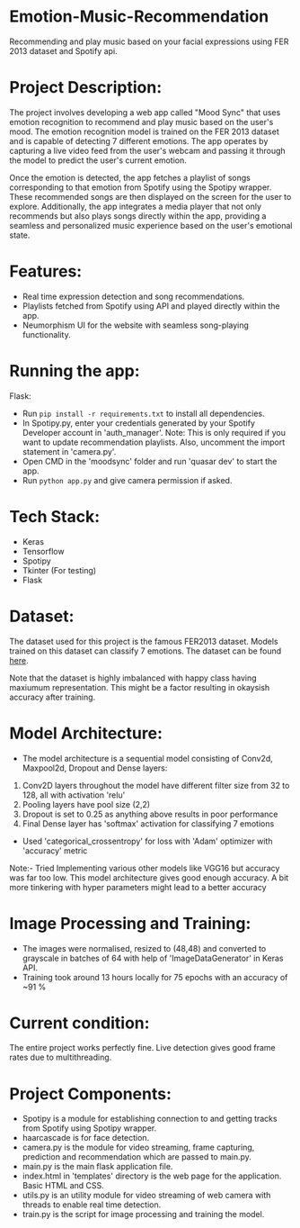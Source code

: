 # Emotion-Music-Recommendation
Recommending and play music based on your facial expressions using FER 2013 dataset and Spotify api.

# Project Description:
The project involves developing a web app called "Mood Sync" that uses emotion recognition to recommend and play music based on the user's mood. The emotion recognition model is trained on the FER 2013 dataset and is capable of detecting 7 different emotions. The app operates by capturing a live video feed from the user's webcam and passing it through the model to predict the user's current emotion.

Once the emotion is detected, the app fetches a playlist of songs corresponding to that emotion from Spotify using the Spotipy wrapper. These recommended songs are then displayed on the screen for the user to explore. Additionally, the app integrates a media player that not only recommends but also plays songs directly within the app, providing a seamless and personalized music experience based on the user's emotional state.

# Features:
- Real time expression detection and song recommendations.
- Playlists fetched from Spotify using API and played directly within the app.
- Neumorphism UI for the website with seamless song-playing functionality.

# Running the app:
Flask: 
- Run <code>pip install -r requirements.txt</code> to install all dependencies.
- In Spotipy.py, enter your credentials generated by your Spotify Developer account in 'auth_manager'. Note: This is only required if you want to update recommendation playlists. Also, uncomment the import statement in 'camera.py'.
- Open CMD in the 'moodsync' folder and run 'quasar dev' to start the app.
- Run <code>python app.py</code> and give camera permission if asked.

# Tech Stack:
- Keras
- Tensorflow
- Spotipy
- Tkinter (For testing)
- Flask

# Dataset:
The dataset used for this project is the famous FER2013 dataset. Models trained on this dataset can classify 7 emotions. The dataset can be found <a href = "https://www.kaggle.com/msambare/fer2013">here</a>.

Note that the dataset is highly imbalanced with happy class having maxiumum representation. This might be a factor resulting in okaysish accuracy after training.

# Model Architecture:
- The model architecture is a sequential model consisting of Conv2d, Maxpool2d, Dropout and Dense layers:
1. Conv2D layers throughout the model have different filter size from 32 to 128, all with activation 'relu'
2. Pooling layers have pool size (2,2)
3. Dropout is set to 0.25 as anything above results in poor performance
4. Final Dense layer has 'softmax' activation for classifying 7 emotions
- Used 'categorical_crossentropy' for loss with 'Adam' optimizer with 'accuracy' metric

Note:- Tried Implementing various other models like VGG16 but accuracy was far too low. This model architecture gives good enough accuracy. A bit more tinkering with hyper parameters might lead to a better accuracy

# Image Processing and Training:
- The images were normalised, resized to (48,48) and converted to grayscale in batches of 64 with help of 'ImageDataGenerator' in Keras API.
- Training took around 13 hours locally for 75 epochs with an accuracy of ~91 %

# Current condition:
The entire project works perfectly fine. Live detection gives good frame rates due to multithreading.

# Project Components:
- Spotipy is a module for establishing connection to and getting tracks from Spotify using Spotipy wrapper.
- haarcascade is for face detection.
- camera.py is the module for video streaming, frame capturing, prediction and recommendation which are passed to main.py.
- main.py is the main flask application file.
- index.html in 'templates' directory is the web page for the application. Basic HTML and CSS.
- utils.py is an utility module for video streaming of web camera with threads to enable real time detection.
- train.py is the script for image processing and training the model.


